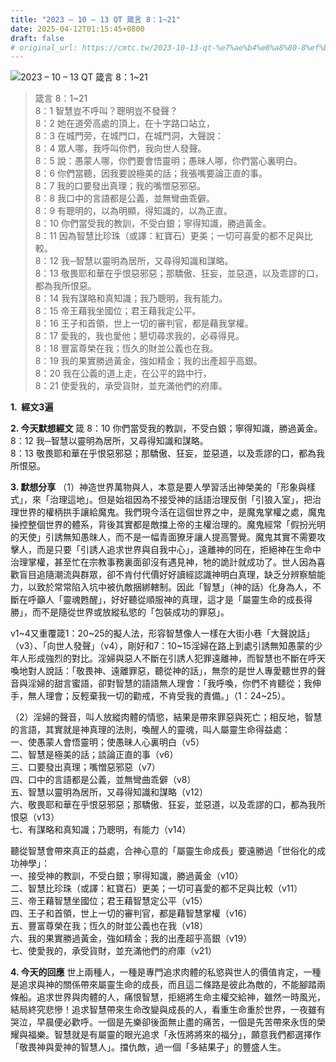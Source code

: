 ```yaml
---
title: "2023 – 10 – 13 QT 箴言 8：1~21"
date: 2025-04-12T01:15:45+0800
draft: false
# original_url: https://cmtc.tw/2023-10-13-qt-%e7%ae%b4%e8%a8%80-8%ef%bc%9a121
---
```


![2023 – 10 – 13 QT  箴言 8：1\~21](/images/qt.jpg  "2023 – 10 – 13 QT  箴言 8：1\~21")

> 箴言 8：1\~21  
> 8：1 智慧豈不呼叫？聰明豈不發聲？  
> 8：2 她在道旁高處的頂上，在十字路口站立，  
> 8：3 在城門旁，在城門口，在城門洞，大聲說：  
> 8：4 眾人哪，我呼叫你們，我向世人發聲。  
> 8：5 說：愚蒙人哪，你們要會悟靈明；愚昧人哪，你們當心裏明白。  
> 8：6 你們當聽，因我要說極美的話；我張嘴要論正直的事。  
> 8：7 我的口要發出真理；我的嘴憎惡邪惡。  
> 8：8 我口中的言語都是公義，並無彎曲乖僻。  
> 8：9 有聰明的，以為明顯，得知識的，以為正直。  
> 8：10 你們當受我的教訓，不受白銀；寧得知識，勝過黃金。  
> 8：11 因為智慧比珍珠（或譯：紅寶石）更美；一切可喜愛的都不足與比較。  
> 8：12 我─智慧以靈明為居所，又尋得知識和謀略。  
> 8：13 敬畏耶和華在乎恨惡邪惡；那驕傲、狂妄，並惡道，以及乖謬的口，都為我所恨惡。  
> 8：14 我有謀略和真知識；我乃聰明，我有能力。  
> 8：15 帝王藉我坐國位；君王藉我定公平。  
> 8：16 王子和首領，世上一切的審判官，都是藉我掌權。  
> 8：17 愛我的，我也愛他；懇切尋求我的，必尋得見。  
> 8：18 豐富尊榮在我；恆久的財並公義也在我。  
> 8：19 我的果實勝過黃金，強如精金；我的出產超乎高銀。  
> 8：20 我在公義的道上走，在公平的路中行，  
> 8：21 使愛我的，承受貨財，並充滿他們的府庫。

**1.  經文3遍**

**2. 今天默想經文**
箴 8：10 你們當受我的教訓，不受白銀；寧得知識，勝過黃金。  
8：12 我─智慧以靈明為居所，又尋得知識和謀略。  
8：13 敬畏耶和華在乎恨惡邪惡；那驕傲、狂妄，並惡道，以及乖謬的口，都為我所恨惡。

**3. 默想分享**
（1）神造世界萬物與人，本意是要人學習活出神榮美的「形象與樣式」，來「治理這地」。但是始祖因為不接受神的話語治理反倒「引狼入室」，把治理世界的權柄拱手讓給魔鬼。我們現今活在這個世界之中，是魔鬼掌權之處，魔鬼操控整個世界的體系，背後其實都是敵擋上帝的主權治理的。魔鬼經常「假扮光明的天使」引誘無知愚昩人，而不是一幅青面獠牙讓人提高警覺。魔鬼其實不需要攻擊人，而是只要「引誘人追求世界與自我中心」，遠離神的同在，拒絕神在生命中治理掌權，甚至忙在宗教事務裏面卻沒有遇見神，牠的詭計就成功了。世人因為喜歡盲目追隨潮流與群眾，卻不肯付代價好好讀經認識神明白真理，缺乏分辨察驗能力，以致於常常陷入坑中被仇敵捆綁轄制。因此「智慧」（神的話）化身為人，不斷在呼籲人「靈魂甦醒」，好好聽從順服神的真理，這才是「屬靈生命的成長得勝」，而不是隨從世界或放縱私慾的「包裝成功的罪惡」。

v1\~4又重覆箴1：20\~25的擬人法，形容智慧像人一樣在大街小巷「大聲說話」（v3）、「向世人發聲」（v4），剛好和7：10\~15淫婦在路上到處引誘無知愚蒙的少年人形成強烈的對比。淫婦與惡人不斷在引誘人犯罪遠離神，而智慧也不斷在呼天喚地對人說話：「敬畏神、遠離罪惡，聽從神的話」，無奈的是世人專愛聽世界的聲音與淫婦的甜言蜜語，卻對智慧的語語無人理會：「我呼喚，你們不肯聽從；我伸手，無人理會；反輕棄我一切的勸戒，不肯受我的責備。」（1：24\~25）。

（2）淫婦的聲音，叫人放縱肉體的情慾，結果是帶來罪惡與死亡；相反地，智慧的言語，其實就是神真理的法則，喚醒人的靈魂，叫人屬靈生命得益處：  
一、使愚蒙人會悟靈明；使愚昧人心裏明白（v5）  
二、智慧是極美的話；談論正直的事（v6）  
三、口要發出真理；嘴憎惡邪惡（v7）  
四、口中的言語都是公義，並無彎曲乖僻（v8）  
五、智慧以靈明為居所，又尋得知識和謀略（v12）  
六、敬畏耶和華在乎恨惡邪惡；那驕傲、狂妄，並惡道，以及乖謬的口，都為我所恨惡（v13）  
七、有謀略和真知識；乃聰明，有能力（v14）

聽從智慧會帶來真正的益處，合神心意的「屬靈生命成長」要遠勝過「世俗化的成功神學」：  
一、接受神的教訓，不受白銀；寧得知識，勝過黃金（v10）  
二、智慧比珍珠（或譯：紅寶石）更美；一切可喜愛的都不足與比較（v11）  
三、帝王藉智慧坐國位；君王藉智慧定公平（v15）  
四、王子和首領，世上一切的審判官，都是藉智慧掌權（v16）  
五、豐富尊榮在我；恆久的財並公義也在我（v18）  
六、我的果實勝過黃金，強如精金；我的出產超乎高銀（v19）  
七、使愛我的，承受貨財，並充滿他們的府庫（v21）

**4. 今天的回應**
世上兩種人，一種是專門追求肉體的私慾與世人的價值肯定，一種是追求與神的關係帶來屬靈生命的成長，而且這二條路是彼此為敵的，不能腳踏兩條船。追求世界與肉體的人，痛恨智慧，拒絕將生命主權交給神，雖然一時風光，結局終究悲慘！追求智慧帶來生命改變與成長的人，看重生命重於世界，一夜雖有哭泣，早晨便必歡呼。一個是先樂卻後面無止盡的痛苦，一個是先苦帶來永恆的榮耀與福樂。智慧就是有屬靈的眼光追求「永恆將將來的福分」，願意我們都選擇作「敬畏神與愛神的智慧人」。擋仇敵，過一個「多結果子」的豐盛人生。
